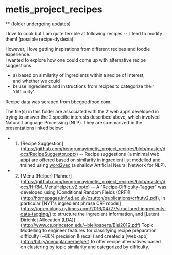 # metis_project_recipes 
** (folder undergoing updates)  

I love to cook but I am quite terrible at following recipes -- I tend to modify them! (possible recipe-dyslexia).  
 
However, I love getting inspirations from different recipes and foodie experience.   
I wanted to explore how one could come up with alternative recipe suggestions 
- a) based on similarity of ingredients within a recipe of interest,   
and whether we could  
- b) use ingredients and instructions from recipes to categorize their 'difficulty'.

Recipe data was scraped from bbcgoodfood.com.

The file(s) in this folder are associated with the 2 web apps developed in trying to answer the 2 specific interests described above, which involved Natural Language Processing (NLP). They are summarized in the presentations linked below:  
- 1) [Recipe Suggestion] (https://github.com/hengrumay/metis_project_recipes/blob/master/docs/RecipeSuggestor.pptx) -- Recipe suggestions (a minimal web app) are offered based on similarity in ingredient list modelled and trained using [word2vec](https://code.google.com/archive/p/word2vec/) (a shallow Artificial Neural Network for NLP).   
- 2) [Menu (Helper) Planner] (https://github.com/hengrumay/metis_project_recipes/blob/master/docs/H-RM_MenuHelper_v2.pptx) -- A "Recipe-Difficulty-Tagger" was developed using [Conditional Random Fields (CRF)] (http://homepages.inf.ed.ac.uk/csutton/publications/crftutv2.pdf), in particular [NYT's ingredient phrase CRF model] (https://open.blogs.nytimes.com/2016/04/27/structured-ingredients-data-tagging/) to structure the ingredient information, and [Latent Dirichlet Allocation (LDA)] (http://www.cs.princeton.edu/~blei/papers/Blei2012.pdf) Topic Modelling to engineer features for classifying recipe preparation difficulty (~86% precision & recall) and created a [web-app] (http://bit.ly/menuplannerhelper) to offer recipe alternatives based on clustering by topic similarity and categorized by difficulty.  
